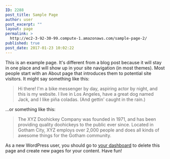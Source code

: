 ```yaml
---
ID: 2288
post_title: Sample Page
author: user
post_excerpt: ""
layout: page
permalink: >
  http://ec2-3-92-30-99.compute-1.amazonaws.com/sample-page-2/
published: true
post_date: 2017-01-23 10:02:22
---
```

This is an example page. It's different from a blog post because it will stay in one place and will show up in your site navigation (in most themes). Most people start with an About page that introduces them to potential site visitors. It might say something like this:
<blockquote>Hi there! I'm a bike messenger by day, aspiring actor by night, and this is my website. I live in Los Angeles, have a great dog named Jack, and I like piña coladas. (And gettin' caught in the rain.)</blockquote>
...or something like this:
<blockquote>The XYZ Doohickey Company was founded in 1971, and has been providing quality doohickeys to the public ever since. Located in Gotham City, XYZ employs over 2,000 people and does all kinds of awesome things for the Gotham community.</blockquote>
As a new WordPress user, you should go to <a href="https://velikorodnov.com/wordpress/knowhere/demo5/wp-admin/">your dashboard</a> to delete this page and create new pages for your content. Have fun!